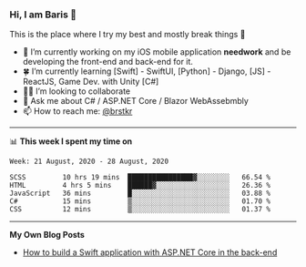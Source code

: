 ### Hi, I am Baris 👋

This is the place where I try my best and mostly break things :rofl:


- 🔭  I’m currently working on my iOS mobile application **needwork** and be developing the front-end and back-end for it.
- 🍀  I’m currently learning [Swift] - SwiftUI, [Python] - Django, [JS] - ReactJS, Game Dev.  with Unity [C#]
- ✌🏻  I’m looking to collaborate
- 💬  Ask me about C# / ASP.NET Core / Blazor WebAssebmbly
- 📫  How to reach me: [@brstkr](https://brstkr.com/contact.html)

---------

📊 **This week I spent my time on**
<!--START_SECTION:waka-->
```text
Week: 21 August, 2020 - 28 August, 2020

SCSS         10 hrs 19 mins  ████████████████▓░░░░░░░░   66.54 % 
HTML         4 hrs 5 mins    ██████▓░░░░░░░░░░░░░░░░░░   26.36 % 
JavaScript   36 mins         █░░░░░░░░░░░░░░░░░░░░░░░░   03.88 % 
C#           15 mins         ▒░░░░░░░░░░░░░░░░░░░░░░░░   01.70 % 
CSS          12 mins         ▒░░░░░░░░░░░░░░░░░░░░░░░░   01.37 % 
```
<!--END_SECTION:waka-->

---------

**My Own Blog Posts**
 - [How to build a Swift application with ASP.NET Core in the back-end](https://medium.com/@brstkr3/how-to-connect-your-swift-application-to-an-asp-net-core-back-end-cc0ab9a4fba8)
